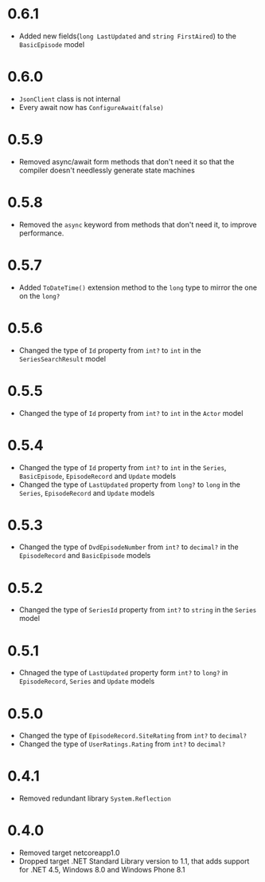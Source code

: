 # 0.6.1
* Added new fields(`long LastUpdated` and `string FirstAired`) to the `BasicEpisode` model

# 0.6.0
* `JsonClient` class is not internal
* Every await now has `ConfigureAwait(false)`

# 0.5.9
* Removed async/await form methods that don't need it so that the compiler doesn't needlessly generate state machines 

# 0.5.8
* Removed the `async` keyword from methods that don't need it, to improve performance.

# 0.5.7
* Added `ToDateTime()` extension method to the `long` type to mirror the one on the `long?`

# 0.5.6
* Changed the type of `Id` property from `int?` to `int` in the `SeriesSearchResult` model

# 0.5.5
* Changed the type of `Id` property from `int?` to `int` in the `Actor` model

# 0.5.4
* Changed the type of `Id` property from `int?` to `int` in the `Series`, `BasicEpisode`, `EpisodeRecord` and `Update` models
* Changed the type of `LastUpdated` property from `long?` to `long` in the `Series`, `EpisodeRecord` and `Update` models

# 0.5.3
* Changed the type of `DvdEpisodeNumber` from `int?` to `decimal?` in the `EpisodeRecord` and `BasicEpisode` models

# 0.5.2
* Changed the type of `SeriesId` property from `int?` to `string` in the `Series` model

# 0.5.1
* Chnaged the type of `LastUpdated` property form `int?` to `long?` in `EpisodeRecord`, `Series` and `Update` models

# 0.5.0
* Changed the type of `EpisodeRecord.SiteRating` from `int?` to `decimal?`
* Changed the type of `UserRatings.Rating` from `int?` to `decimal?`

# 0.4.1
* Removed redundant library `System.Reflection`

# 0.4.0
* Removed target netcoreapp1.0
* Dropped target .NET Standard Library version to 1.1, that adds support for .NET 4.5, Windows 8.0 and Windows Phone 8.1